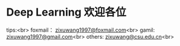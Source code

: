 # Deep Learning 欢迎各位



tips:\<br>
foxmail：  zixuwang1997@foxmail.com\<br>
gamil:     zixuwang1997@gmail.com\<br>
others:    zixuwang@csu.edu.cn\<br>
